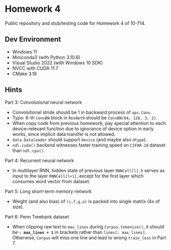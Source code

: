 # Homework 4
Public repository and stub/testing code for Homework 4 of 10-714.

## Dev Environment
- Windows 11
- Miniconda3 (with Python 3.10.6)
- Visual Studio 2022 (with Windows 10 SDK)
- NVCC with CUDA 11.7
- CMake 3.19

## Hints

Part 3: Convolutional neural network
- Convolutional stride should be $1$ in backward process of `ops.Conv`.
- Typo: $6$-th `ConvBN` block in `ResNet9` should be `ConvBN(64, 128, 3, 2)`.
- When copy code from previous homework, pay special attention to each device-relevant function due to ignorance of device option in early works, since implicit data transfer is not allowed.
- `data.Dataloader` should support `device` (and maybe also `dtype`).
- `ndl.cuda()` backend witnesses faster training speed on `CIFAR-10` dataset than `ndl.cpu()`.

Part 4: Recurrent neural network
- In multilayer RNN, hidden state of previous layer `RNNCell[l].h` serves as input to the layer `RNNCell[l+1]`, except for the first layer which consumes word vector from dataset.

Part 5: Long short-term memory network
- Weight (and also bias) of `(i,f,g,o)` is packed into single matrix (4x of size).

Part 6: Penn Treebank dataset
- When clipping raw text to `max_lines` during `Corpus.tokenize()`, it should be **`: max_lines + 1`** in brackets rather than `lines[: max_lines]`. Otherwise, `Corpus` will miss one line and lead to wrong `train_loss` in Part 7.